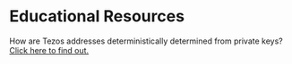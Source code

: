 # Educational Resources

How are Tezos addresses deterministically determined from private keys? [Click here to find out.](tezos_crypto_intro.md)
